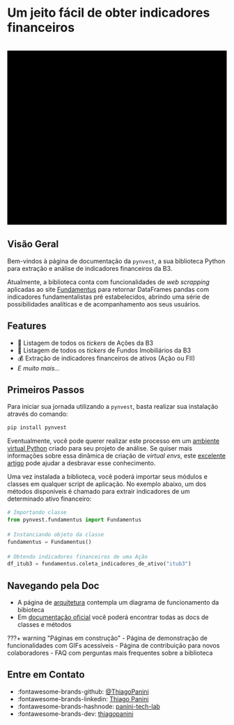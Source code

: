 # Um jeito fácil de obter indicadores financeiros

<div align="center">
    <br><img src="https://github.com/ThiagoPanini/pynvest/blob/v0.0.x/docs/assets/gifs/logo-animated-intro.gif?raw=true" alt="pynvest-animated-intro" width="900" height="400">
</div>

## Visão Geral

Bem-vindos à página de documentação da `pynvest`, a sua biblioteca Python para extração e análise de indicadores financeiros da B3.

Atualmente, a biblioteca conta com funcionalidades de *web scrapping* aplicadas ao site [Fundamentus](https://www.fundamentus.com.br/) para retornar DataFrames pandas com indicadores fundamentalistas pré estabelecidos, abrindo uma série de possibilidades analíticas e de acompanhamento aos seus usuários.

## Features

- 💸 Listagem de todos os *tickers* de Ações da B3
- 🧱 Listagem de todos os *tickers* de Fundos Imobiliários da B3
- 💰 Extração de indicadores financeiros de ativos (Ação ou FII)
- *E muito mais...*

## Primeiros Passos

Para iniciar sua jornada utilizando a `pynvest`, basta realizar sua instalação através do comando:

```python
pip install pynvest
```

Eventualmente, você pode querer realizar este processo em um [ambiente virtual Python](https://docs.python.org/3/library/venv.html) criado para seu projeto de análise. Se quiser mais informações sobre essa dinâmica de criação de *virtual envs*, este [excelente artigo](https://realpython.com/python-virtual-environments-a-primer/) pode ajudar a desbravar esse conhecimento.

Uma vez instalada a biblioteca, você poderá importar seus módulos e classes em qualquer script de aplicação. No exemplo abaixo, um dos métodos disponíveis é chamado para extrair indicadores de um determinado ativo financeiro:

```python
# Importando classe
from pynvest.fundamentus import Fundamentus

# Instanciando objeto da classe
fundamentus = Fundamentus()

# Obtendo indicadores financeiros de uma Ação
df_itub3 = fundamentus.coleta_indicadores_de_ativo("itub3")
```

## Navegando pela Doc

- A página de [arquitetura](./arquitetura.md) contempla um diagrama de funcionamento da bibioteca
- Em [documentação oficial](./mkdocstrings/scrappers/fundamentus.md) você poderá encontrar todas as docs de classes e métodos

???+ warning "Páginas em construção"
    - Página de demonstração de funcionalidades com GIFs acessíveis
    - Página de contribuição para novos colaboradores
    - FAQ com perguntas mais frequentes sobre a biblioteca

## Entre em Contato

- :fontawesome-brands-github: [@ThiagoPanini](https://github.com/ThiagoPanini)
- :fontawesome-brands-linkedin: [Thiago Panini](https://www.linkedin.com/in/thiago-panini/)
- :fontawesome-brands-hashnode: [panini-tech-lab](https://panini.hashnode.dev/)
- :fontawesome-brands-dev: [thiagopanini](https://dev.to/thiagopanini)
